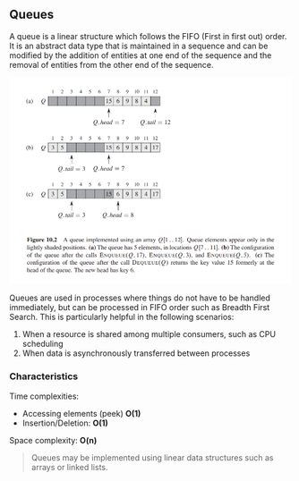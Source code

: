 ## Queues
A queue is a linear structure which follows the FIFO (First in first out) order.
It is an abstract data type that is maintained in a sequence and can be 
modified by the addition of entities at one end of the sequence and the
removal of entities from the other end of the sequence.

![Source: Introduction to Algorithms](media/queues.png)

Queues are used in processes where things do not have to be handled
immediately, but can be  processed in FIFO order such as Breadth First Search.
This is particularly helpful in the following scenarios:

1. When a resource is shared among multiple consumers, such as CPU scheduling
2. When data is asynchronously transferred between processes

### Characteristics
Time complexities:
* Accessing elements (peek) **O(1)**
* Insertion/Deletion: **O(1)**

Space complexity: **O(n)**

> Queues may be implemented using linear data structures such as arrays or linked lists.
